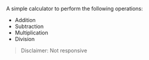 A simple calculator to perform the following operations:

- Addition
- Subtraction
- Multiplication
- Division

> Disclaimer: Not responsive